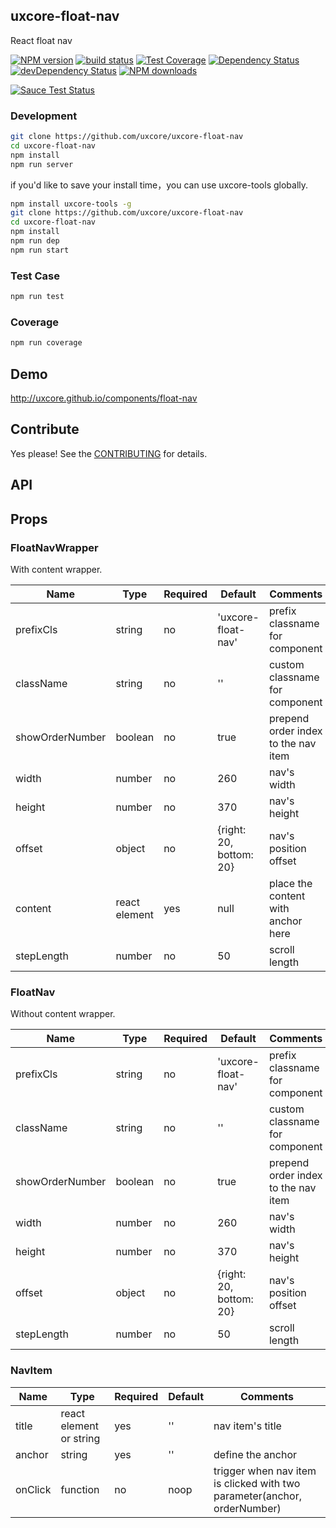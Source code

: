 ## uxcore-float-nav

React float nav

[![NPM version][npm-image]][npm-url]
[![build status][travis-image]][travis-url]
[![Test Coverage][coveralls-image]][coveralls-url]
[![Dependency Status][dep-image]][dep-url]
[![devDependency Status][devdep-image]][devdep-url] 
[![NPM downloads][downloads-image]][npm-url]

[![Sauce Test Status][sauce-image]][sauce-url]

[npm-image]: http://img.shields.io/npm/v/uxcore-float-nav.svg?style=flat-square
[npm-url]: http://npmjs.org/package/uxcore-float-nav
[travis-image]: https://img.shields.io/travis/uxcore/uxcore-float-nav.svg?style=flat-square
[travis-url]: https://travis-ci.org/uxcore/uxcore-float-nav
[coveralls-image]: https://img.shields.io/coveralls/uxcore/uxcore-float-nav.svg?style=flat-square
[coveralls-url]: https://coveralls.io/r/uxcore/uxcore-float-nav?branch=master
[dep-image]: http://img.shields.io/david/uxcore/uxcore-float-nav.svg?style=flat-square
[dep-url]: https://david-dm.org/uxcore/uxcore-float-nav
[devdep-image]: http://img.shields.io/david/dev/uxcore/uxcore-float-nav.svg?style=flat-square
[devdep-url]: https://david-dm.org/uxcore/uxcore-float-nav#info=devDependencies
[downloads-image]: https://img.shields.io/npm/dm/uxcore-float-nav.svg
[sauce-image]: https://saucelabs.com/browser-matrix/uxcore-float-nav.svg
[sauce-url]: https://saucelabs.com/u/uxcore-float-nav


### Development

```sh
git clone https://github.com/uxcore/uxcore-float-nav
cd uxcore-float-nav
npm install
npm run server
```

if you'd like to save your install time，you can use uxcore-tools globally.

```sh
npm install uxcore-tools -g
git clone https://github.com/uxcore/uxcore-float-nav
cd uxcore-float-nav
npm install
npm run dep
npm run start
```

### Test Case

```sh
npm run test
```

### Coverage

```sh
npm run coverage
```

## Demo

http://uxcore.github.io/components/float-nav

## Contribute

Yes please! See the [CONTRIBUTING](https://github.com/uxcore/uxcore/blob/master/CONTRIBUTING.md) for details.

## API

## Props

### FloatNavWrapper

With content wrapper.

| Name | Type | Required | Default | Comments |
|---|---|---|---|---|
|prefixCls|string|no|'uxcore-float-nav'|prefix classname for component|
|className|string|no|''|custom classname for component|
|showOrderNumber|boolean|no|true|prepend order index to the nav item|
|width|number|no|260|nav's width|
|height|number|no|370|nav's height|
|offset|object|no|{right: 20, bottom: 20}|nav's position offset|
|content|react element|yes|null|place the content with anchor here|
|stepLength|number|no|50|scroll length|

### FloatNav

Without content wrapper.

| Name | Type | Required | Default | Comments |
|---|---|---|---|---|
|prefixCls|string|no|'uxcore-float-nav'|prefix classname for component|
|className|string|no|''|custom classname for component|
|showOrderNumber|boolean|no|true|prepend order index to the nav item|
|width|number|no|260|nav's width|
|height|number|no|370|nav's height|
|offset|object|no|{right: 20, bottom: 20}|nav's position offset|
|stepLength|number|no|50|scroll length|

### NavItem

| Name | Type | Required | Default | Comments |
|---|---|---|---|---|
|title|react element or string|yes|''|nav item's title|
|anchor|string|yes|''|define the anchor|
|onClick|function|no|noop|trigger when nav item is clicked with two parameter(anchor, orderNumber)|
